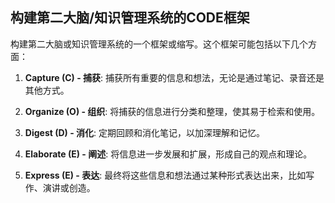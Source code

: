## 构建第二大脑/知识管理系统的CODE框架
构建第二大脑或知识管理系统的一个框架或缩写。这个框架可能包括以下几个方面：

1. **Capture (C) - 捕获**: 捕获所有重要的信息和想法，无论是通过笔记、录音还是其他方式。

2. **Organize (O) - 组织**: 将捕获的信息进行分类和整理，使其易于检索和使用。

3. **Digest (D) - 消化**: 定期回顾和消化笔记，以加深理解和记忆。

4. **Elaborate (E) - 阐述**: 将信息进一步发展和扩展，形成自己的观点和理论。

5. **Express (E) - 表达**: 最终将这些信息和想法通过某种形式表达出来，比如写作、演讲或创造。


